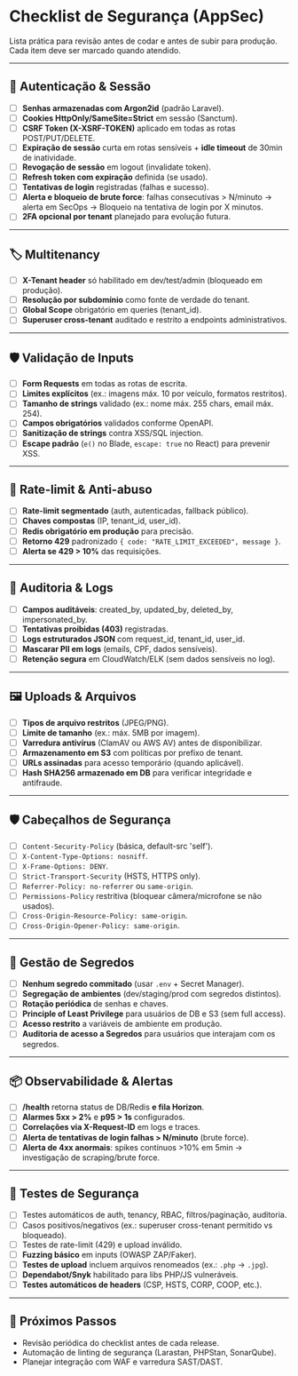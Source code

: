 # Checklist de Segurança (AppSec) 

Lista prática para revisão antes de codar e antes de subir para produção.  
Cada item deve ser marcado quando atendido.  

---

## 🔐 Autenticação & Sessão
- [ ] **Senhas armazenadas com Argon2id** (padrão Laravel).
- [ ] **Cookies HttpOnly/SameSite=Strict** em sessão (Sanctum).
- [ ] **CSRF Token (X-XSRF-TOKEN)** aplicado em todas as rotas POST/PUT/DELETE.
- [ ] **Expiração de sessão** curta em rotas sensíveis + **idle timeout** de 30min de inatividade.
- [ ] **Revogação de sessão** em logout (invalidate token).
- [ ] **Refresh token com expiração** definida (se usado).
- [ ] **Tentativas de login** registradas (falhas e sucesso).
- [ ] **Alerta e bloqueio de brute force**: falhas consecutivas > N/minuto → alerta em SecOps → Bloqueio na tentativa de login por X minutos.
- [ ] **2FA opcional por tenant** planejado para evolução futura.

---

## 🏷️ Multitenancy
- [ ] **X-Tenant header** só habilitado em dev/test/admin (bloqueado em produção).
- [ ] **Resolução por subdomínio** como fonte de verdade do tenant.
- [ ] **Global Scope** obrigatório em queries (tenant_id).
- [ ] **Superuser cross-tenant** auditado e restrito a endpoints administrativos.

---

## 🛡️ Validação de Inputs
- [ ] **Form Requests** em todas as rotas de escrita.
- [ ] **Limites explícitos** (ex.: imagens máx. 10 por veículo, formatos restritos).
- [ ] **Tamanho de strings** validado (ex.: nome máx. 255 chars, email máx. 254).
- [ ] **Campos obrigatórios** validados conforme OpenAPI.
- [ ] **Sanitização de strings** contra XSS/SQL injection.
- [ ] **Escape padrão** (`e()` no Blade, `escape: true` no React) para prevenir XSS.

---

## 🚦 Rate-limit & Anti-abuso
- [ ] **Rate-limit segmentado** (auth, autenticadas, fallback público).
- [ ] **Chaves compostas** (IP, tenant_id, user_id).
- [ ] **Redis obrigatório em produção** para precisão.
- [ ] **Retorno 429** padronizado `{ code: "RATE_LIMIT_EXCEEDED", message }`.
- [ ] **Alerta se 429 > 10%** das requisições.

---

## 📜 Auditoria & Logs
- [ ] **Campos auditáveis**: created_by, updated_by, deleted_by, impersonated_by.
- [ ] **Tentativas proibidas (403)** registradas.
- [ ] **Logs estruturados JSON** com request_id, tenant_id, user_id.
- [ ] **Mascarar PII em logs** (emails, CPF, dados sensíveis).
- [ ] **Retenção segura** em CloudWatch/ELK (sem dados sensíveis no log).

---

## 🖼️ Uploads & Arquivos
- [ ] **Tipos de arquivo restritos** (JPEG/PNG).
- [ ] **Limite de tamanho** (ex.: máx. 5MB por imagem).
- [ ] **Varredura antivírus** (ClamAV ou AWS AV) antes de disponibilizar.
- [ ] **Armazenamento em S3** com políticas por prefixo de tenant.
- [ ] **URLs assinadas** para acesso temporário (quando aplicável).
- [ ] **Hash SHA256 armazenado em DB** para verificar integridade e antifraude.

---

## 🛡️ Cabeçalhos de Segurança
- [ ] `Content-Security-Policy` (básica, default-src 'self').
- [ ] `X-Content-Type-Options: nosniff`.
- [ ] `X-Frame-Options: DENY`.
- [ ] `Strict-Transport-Security` (HSTS, HTTPS only).
- [ ] `Referrer-Policy: no-referrer` ou `same-origin`.
- [ ] `Permissions-Policy` restritiva (bloquear câmera/microfone se não usados).
- [ ] `Cross-Origin-Resource-Policy: same-origin`.
- [ ] `Cross-Origin-Opener-Policy: same-origin`.

---

## 🔑 Gestão de Segredos
- [ ] **Nenhum segredo commitado** (usar `.env` + Secret Manager).
- [ ] **Segregação de ambientes** (dev/staging/prod com segredos distintos).
- [ ] **Rotação periódica** de senhas e chaves.
- [ ] **Principle of Least Privilege** para usuários de DB e S3 (sem full access).
- [ ] **Acesso restrito** a variáveis de ambiente em produção.
- [ ] **Auditoria de acesso a Segredos** para usuários que interajam com os segredos.

---

## 📦 Observabilidade & Alertas
- [ ] **/health** retorna status de DB/Redis **e fila Horizon**.
- [ ] **Alarmes 5xx > 2%** e **p95 > 1s** configurados.
- [ ] **Correlações via X-Request-ID** em logs e traces.
- [ ] **Alerta de tentativas de login falhas > N/minuto** (brute force).
- [ ] **Alerta de 4xx anormais**: spikes contínuos >10% em 5min → investigação de scraping/brute force.

---

## 🧪 Testes de Segurança
- [ ] Testes automáticos de auth, tenancy, RBAC, filtros/paginação, auditoria.
- [ ] Casos positivos/negativos (ex.: superuser cross-tenant permitido vs bloqueado).
- [ ] Testes de rate-limit (429) e upload inválido.
- [ ] **Fuzzing básico** em inputs (OWASP ZAP/Faker).
- [ ] **Testes de upload** incluem arquivos renomeados (ex.: `.php` → `.jpg`).
- [ ] **Dependabot/Snyk** habilitado para libs PHP/JS vulneráveis.
- [ ] **Testes automáticos de headers** (CSP, HSTS, CORP, COOP, etc.).

---

## 🧭 Próximos Passos
- Revisão periódica do checklist antes de cada release.
- Automação de linting de segurança (Larastan, PHPStan, SonarQube).
- Planejar integração com WAF e varredura SAST/DAST.
